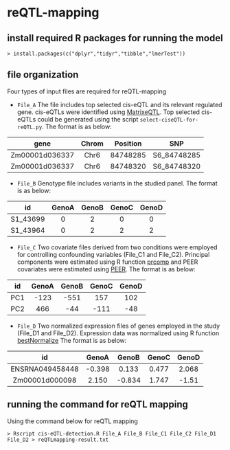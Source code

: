 # reQTL-mapping

## install required R packages for running the model
`> install.packages(c("dplyr","tidyr","tibble","lmerTest"))`

## file organization
Four types of input files are required for reQTL-mapping

- `File_A`
 The file includes top selected cis-eQTL and its relevant regulated gene. cis-eQTLs were identified using [MatrixeQTL](http://www.bios.unc.edu/research/genomic_software/Matrix_eQTL/). Top selected cis-eQTLs could be generated using the script `select-ciseQTL-for-reQTL.py`. The format is as below:

 | gene | Chrom | Position | SNP |
 | :---: | :---: |:---: |:---: |
 |Zm00001d036337|Chr6| 84748285 | S6_84748285 |
 |Zm00001d036337|Chr6| 84748320 | S6_84748320 |

- `File_B`
 Genotype file includes variants in the studied panel. The format is as below:

 | id | GenoA | GenoB | GenoC | GenoD |
 | :---: | :---: |:---: |:---: |:--: |
 |S1_43699| 0 | 2 | 0 | 0 |
 |S1_43964| 0 | 2 | 2 | 2 |

- `File_C`
 Two covariate files derived from two conditions were employed for controlling confounding variables (File_C1 and File_C2). Principal components were estimated using R function [prcomp](https://www.rdocumentation.org/packages/stats/versions/3.6.2/topics/prcomp) and PEER covariates were estimated using [PEER](https://github.com/PMBio/peer). The format is as below:

 | id | GenoA | GenoB | GenoC | GenoD |
 | :---: | :---: |:---: |:---: |:--: |
 |PC1| -123 | -551 | 157 | 102 |
 |PC2| 466 | -44 | -111 | -48 |

- `File_D`
 Two normalized expression files of genes employed in the study (File_D1 and File_D2). Expression data was normalized using R function [bestNormalize](https://github.com/petersonR/bestNormalize) The format is as below:

 | id | GenoA | GenoB | GenoC | GenoD |
 | :---: | :---: |:---: |:---: |:--: |
 |ENSRNA049458448| -0.398 | 0.133 | 0.477 | 2.068 |
 |Zm00001d000098| 2.150 | -0.834 | 1.747 | -1.51 |

## running the command for reQTL mapping
Using the command below for reQTL mapping

`> Rscript cis-eQTL-detection.R File_A File_B File_C1 File_C2 File_D1 File_D2 > reQTLmapping-result.txt`
